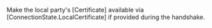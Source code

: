 Make the local party's [Certificate] available via
[ConnectionState.LocalCertificate] if provided during the handshake.